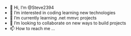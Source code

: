 - 👋 Hi, I’m @Steve2394
- 👀 I’m interested in coding learning new technologies
- 🌱 I’m currently learning .net mmvc projects
- 💞️ I’m looking to collaborate on new ways to build projects
- 📫 How to reach me ...

<!---
Steve2394/Steve2394 is a ✨ special ✨ repository because its `README.md` (this file) appears on your GitHub profile.
You can click the Preview link to take a look at your changes.
--->
